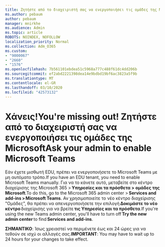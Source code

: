```yaml
---
title: Ζητήστε από το διαχειριστή σας να ενεργοποιήσει τις ομάδες της Microsoft
ms.author: pebaum
author: pebaum
manager: mnirkhe
ms.audience: Admin
ms.topic: article
ROBOTS: NOINDEX, NOFOLLOW
localization_priority: Normal
ms.collection: Adm_O365
ms.custom:
- "9000067"
- "2660"
- "1576"
ms.openlocfilehash: 7b561101ebdea51c5968a777c488f61dc4dd206b
ms.sourcegitcommit: ef2abd2221398dea14e9bdbd19bf6ac3823a5f9b
ms.translationtype: MT
ms.contentlocale: el-GR
ms.lasthandoff: 03/10/2020
ms.locfileid: "42573132"
---
```

# <a name="youre-missing-out-ask-your-admin-to-enable-microsoft-teams"></a><span data-ttu-id="8f5c1-102">Χάνεις!</span><span class="sxs-lookup"><span data-stu-id="8f5c1-102">You're missing out!</span></span> <span data-ttu-id="8f5c1-103">Ζητήστε από το διαχειριστή σας να ενεργοποιήσει τις ομάδες της Microsoft</span><span class="sxs-lookup"><span data-stu-id="8f5c1-103">Ask your admin to enable Microsoft Teams</span></span>

<span data-ttu-id="8f5c1-104">Εάν έχετε μισθωτή EDU, πρέπει να ενεργοποιήσετε το Microsoft Teams με μη αυτόματο τρόπο.</span><span class="sxs-lookup"><span data-stu-id="8f5c1-104">If you have an EDU tenant, you need to enable Microsoft Teams manually.</span></span> <span data-ttu-id="8f5c1-105">Για να το κάνετε αυτό, μεταβείτε στο κέντρο διαχείρισης της Microsoft 365 > **Υπηρεσίες και τα πρόσθετα > ομάδες της Microsoft**.</span><span class="sxs-lookup"><span data-stu-id="8f5c1-105">To do this, go to the Microsoft 365 admin center > **Services and add-ins > Microsoft Teams**.</span></span> <span data-ttu-id="8f5c1-106">Αν χρησιμοποιείτε το νέο κέντρο διαχείρισης "Ομάδες", θα πρέπει να απενεργοποιήσετε την επιλογή **Δοκιμάστε το νέο κέντρο** διαχείρισης για να βρείτε **τις Υπηρεσίες και τα πρόσθετα**.</span><span class="sxs-lookup"><span data-stu-id="8f5c1-106">If you're using the new Teams admin center, you'll have to turn off **Try the new admin center** to find **Services and add-ins**.</span></span> 

<span data-ttu-id="8f5c1-107">**ΣΗΜΑΝΤΙΚΟ**: Ίσως χρειαστεί να περιμένετε έως και 24 ώρες για να τεθούν σε ισχύ οι αλλαγές σας.</span><span class="sxs-lookup"><span data-stu-id="8f5c1-107">**IMPORTANT**: You may have to wait up to 24 hours for your changes to take effect.</span></span>